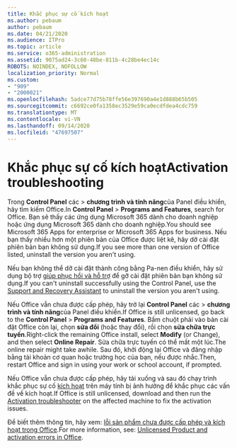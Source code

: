 ```yaml
---
title: Khắc phục sự cố kích hoạt
ms.author: pebaum
author: pebaum
ms.date: 04/21/2020
ms.audience: ITPro
ms.topic: article
ms.service: o365-administration
ms.assetid: 9075ad24-3c60-48be-811b-4c28be4ec14c
ROBOTS: NOINDEX, NOFOLLOW
localization_priority: Normal
ms.custom:
- "909"
- "2000021"
ms.openlocfilehash: 5adce77d75b78ffe56e397690a4e1d888b65b505
ms.sourcegitcommit: c6692ce0fa1358ec3529e59ca0ecdfdea4cdc759
ms.translationtype: MT
ms.contentlocale: vi-VN
ms.lasthandoff: 09/14/2020
ms.locfileid: "47697507"
---
```

# <a name="activation-troubleshooting"></a><span data-ttu-id="d6614-102">Khắc phục sự cố kích hoạt</span><span class="sxs-lookup"><span data-stu-id="d6614-102">Activation troubleshooting</span></span>

<span data-ttu-id="d6614-103">Trong **Control Panel** các \> **chương trình và tính năng**của Panel điều khiển, hãy tìm kiếm Office.</span><span class="sxs-lookup"><span data-stu-id="d6614-103">In **Control Panel** \> **Programs and Features**, search for Office.</span></span> <span data-ttu-id="d6614-104">Bạn sẽ thấy các ứng dụng Microsoft 365 dành cho doanh nghiệp hoặc ứng dụng Microsoft 365 dành cho doanh nghiệp.</span><span class="sxs-lookup"><span data-stu-id="d6614-104">You should see Microsoft 365 Apps for enterprise or Microsoft 365 Apps for business.</span></span> <span data-ttu-id="d6614-105">Nếu bạn thấy nhiều hơn một phiên bản của Office được liệt kê, hãy dỡ cài đặt phiên bản bạn không sử dụng.</span><span class="sxs-lookup"><span data-stu-id="d6614-105">If you see more than one version of Office listed, uninstall the version you aren't using.</span></span>
  
<span data-ttu-id="d6614-106">Nếu bạn không thể dỡ cài đặt thành công bằng Pa-nen điều khiển, hãy sử dụng bộ trợ [giúp phục hồi và hỗ trợ](https://aka.ms/SARA-OfficeUninstall-Alchemy) để gỡ cài đặt phiên bản bạn không sử dụng.</span><span class="sxs-lookup"><span data-stu-id="d6614-106">If you can't uninstall successfully using the Control Panel, use the [Support and Recovery Assistant](https://aka.ms/SARA-OfficeUninstall-Alchemy) to uninstall the version you aren't using.</span></span>
  
<span data-ttu-id="d6614-107">Nếu Office vẫn chưa được cấp phép, hãy trở lại **Control Panel** các \> **chương trình và tính năng**của Panel điều khiển.</span><span class="sxs-lookup"><span data-stu-id="d6614-107">If Office is still unlicensed, go back to the **Control Panel** \> **Programs and Features**.</span></span> <span data-ttu-id="d6614-108">Bấm chuột phải vào bản cài đặt Office còn lại, chọn **sửa đổi** (hoặc thay đổi), rồi chọn **sửa chữa trực tuyến**.</span><span class="sxs-lookup"><span data-stu-id="d6614-108">Right-click the remaining Office install, select **Modify** (or Change), and then select **Online Repair**.</span></span> <span data-ttu-id="d6614-109">Sửa chữa trực tuyến có thể mất một lúc.</span><span class="sxs-lookup"><span data-stu-id="d6614-109">The online repair might take awhile.</span></span> <span data-ttu-id="d6614-110">Sau đó, khởi động lại Office và đăng nhập bằng tài khoản cơ quan hoặc trường học của bạn, nếu được nhắc.</span><span class="sxs-lookup"><span data-stu-id="d6614-110">Then, restart Office and sign in using your work or school account, if prompted.</span></span>
  
<span data-ttu-id="d6614-111">Nếu Office vẫn chưa được cấp phép, hãy tải xuống và sau đó chạy trình khắc phục sự cố [kích hoạt](https://aka.ms/SARA-OfficeActivation-Alchemy) trên máy tính bị ảnh hưởng để khắc phục các vấn đề về kích hoạt.</span><span class="sxs-lookup"><span data-stu-id="d6614-111">If Office is still unlicensed, download and then run the [Activation troubleshooter](https://aka.ms/SARA-OfficeActivation-Alchemy) on the affected machine to fix the activation issues.</span></span>
  
<span data-ttu-id="d6614-112">Để biết thêm thông tin, hãy xem: [lỗi sản phẩm chưa được cấp phép và kích hoạt trong Office](https://support.office.com/article/0d23d3c0-c19c-4b2f-9845-5344fedc4380).</span><span class="sxs-lookup"><span data-stu-id="d6614-112">For more information, see: [Unlicensed Product and activation errors in Office](https://support.office.com/article/0d23d3c0-c19c-4b2f-9845-5344fedc4380).</span></span>
